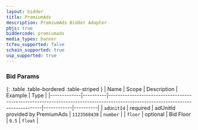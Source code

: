 ```yaml
---
layout: bidder
title: PremiumAds
description: PremiumAds Bidder Adapter
pbjs: true
biddercode: premiumads
media_types: banner
tcfeu_supported: false
schain_supported: true
usp_supported: true
---
```


### Bid Params

{: .table .table-bordered .table-striped }
| Name        | Scope    | Description                                                                                                                    | Example    | Type     |
|-------------|----------|--------------------------------------------------------------------------------------------------------------------------------|------------|----------|
| `adUnitId`    | required | adUnitId provided by PremiumAds                                                                                         | `1123568438` | `number` |
| `floor`    | optional | Bid Floor                                                                                         | `0.5` | `float` |
